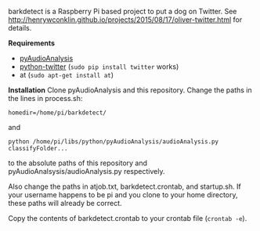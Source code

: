 barkdetect is a Raspberry Pi based project to put a dog on Twitter. 
See http://henrywconklin.github.io/projects/2015/08/17/oliver-twitter.html for details.

**Requirements**
* [pyAudioAnalysis](https://github.com/tyiannak/pyAudioAnalysis)
* [python-twitter](https://github.com/bear/python-twitter) (`sudo pip install twitter` works)
* at (`sudo apt-get install at`)

**Installation**
Clone pyAudioAnalysis and this repository. Change the paths in the lines in process.sh:

`homedir=/home/pi/barkdetect/`

and

`python /home/pi/libs/python/pyAudioAnalysis/audioAnalysis.py classifyFolder...`

to the absolute paths of this repository and pyAudioAnalsysis/audioAnalysis.py respectively.

Also change the paths in atjob.txt, barkdetect.crontab, and startup.sh. If your username happens to be pi and you clone to your home directory, these paths will already be correct.

Copy the contents of barkdetect.crontab to your crontab file (`crontab -e`).

